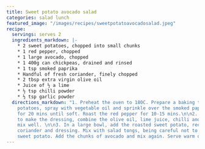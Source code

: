 ```yaml
---
title: Sweet potato avocado salad
categories: salad lunch
featured_image: "/images/recipes/sweetpotatoavocadosalad.jpeg"
recipe:
  servings: serves 2
  ingredients_markdown: |-
    * 2 sweet potatoes, chopped into small chunks
    * 1 red pepper, chopped
    * 1 large avocado, chopped
    * 1 400g can chickpeas, drained and rinsed
    * 1 tsp smoked paprika
    * Handful of fresh coriander, finely chopped
    * 2 tbsp extra virgin olive oil
    * Juice of ½ a lime
    * ½ tsp chilli powder
    * ½ tsp garlic powder
  directions_markdown: "1. Preheat the oven to 180C. Prepare a baking tray of sweet
    potatoes, spray with vegetable oil and sprinkle over the smoked paprika. Roast
    for 20 mins until soft. Roast the red pepper for 10-15 mins.\n\n2. Meanwhile,
    to make the dressing, combine the olive oil, lime juice, chilli and garlic and
    mix well. \n\n3. In a large bowl, add the roasted sweet potato, red pepper, chickpeas,
    coriander and dressing. Mix with salad tongs, being careful not to squash the
    sweet potato. Add the chunks of avocado and mix again. Serve warm or cold."
---
```

